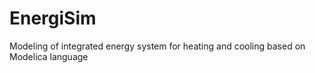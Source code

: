 # EnergiSim

Modeling of integrated energy system for heating and cooling based on Modelica language

